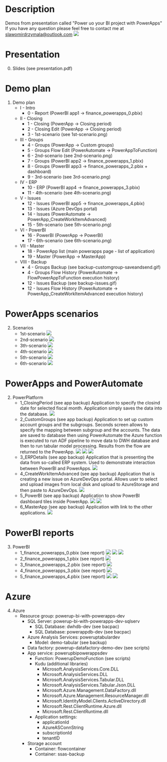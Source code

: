 # Description
Demos from presentation called "Power uo your BI project with PowerApps"
If you have any question please feel free to contact me at slawomirdrzymala@outlook.com
![](misc/title_slide.png)

# Presentation
0. Slides (see presentation.pdf)

# Demo plan
1. Demo plan
    * I - Intro
        * 0 - Report (PowerBI app1 -> finance_powerapps_0.pbix)
    * II - Closing
        * 1 - Closing (PowerApp -> Closing period)
        * 2 - Closing Edit (PowerApp -> Closing period)
        * 3 - 1st-scenario (see 1st-scenario.png)    
    * III - Groups
        * 4 - Groups (PowerApp -> Custom groups)
        * 5 - Groups Flow Edit (PowerAutomate -> PowerAppToFunction)
        * 6 - 2nd-scenario (see 2nd-scenario.png)
        * 7 - Groups (PowerBI app2 -> finance_powerapps_1.pbix)
        * 8 - Groups (PowerBI app3 -> finance_powerapps_2.pbix + dashboard)
        * 9 - 3rd-scenario (see 3rd-scenario.png)
    * IV - ERP
        * 10 - ERP (PowerBI app4 -> finance_powerapps_3.pbix)
        * 11 - 4th-scenario (see 4th-scenario.png)
    * V - Issues
        * 12 - Issues (PowerBI app5 -> finance_powerapps_4.pbix)
        * 13 - Issues (Azure DevOps portal)
        * 14 - Issues (PowerAutomate -> PowerApp_CreateWorkItemAdvanced)
        * 15 - 5th-scenario (see 5th-scenario.png)
    * VI - PowerBI
        * 16 - PowerBI (PowerApp -> PowerBI)
        * 17 - 6th-scenario (see 6th-scenario.png)
    * VII - Master
        * 18 - PowerApp list (main powerapps page - list of application)
        * 19 - Master (PowerApp -> MasterApp)
    * VIII - Backup
        * 4 - Groups Backup (see backup-customgroup-saveandsend.gif)
        * 4 - Groups Flow History (PowerAutomate -> FlowPowerAppToFunction execution history)
        * 12 - Issues Backup (see backup-issues.gif)
        * 12 - Issues Flow History (PowerAutomate -> PowerApp_CreateWorkItemAdvanced execution history)



# PowerApps scenarios
2. Scenarios
    * 1st-scenario
    ![](1-demo-plan/1st-scenario.png)
    * 2nd-scenario
    ![](1-demo-plan/2nd-scenario.png)
    * 3th-scenario
    ![](1-demo-plan/3rd-scenario.png)
    * 4th-scenario
    ![](1-demo-plan/4th-scenario.png)
    * 5th-scenario
    ![](1-demo-plan/5th-scenario.png)
    * 6th-scenario
    ![](1-demo-plan/6th-scenario.png)



# PowerApps and PowerAutomate
2. PowerPlatform
    * 1_ClosingPeriod (see app backup)
    Application to specify the closind date for selected fiscal month. Application simply saves the data into the database.
    ![](2-powerplatform/1_ClosingPeriod/ClosingPeriod_1.png)
    * 2_CustomGroups (see app backup)
    Application to set up custom account groups and the subgroups. Seconds screen allows to specify the mapping between subgroup and the accounts. The data are saved to database then using PowerAutomate the Azure function is executed to run ADF pipeline to move data to DWH database and then to run tabular model processing. Results from the flow are returned to the PowerApp. 
    ![](2-powerplatform/2_CustomGroups/CustomGroups_1.png)
    ![](2-powerplatform/2_CustomGroups/CustomGroups_2.png)
    ![](2-powerplatform/2_CustomGroups/CustomGroups_3.png)
    * 3_ERPDetails (see app backup)
    Application that is presenting the data from so-called ERP system. Used to demonstrate interaction between PowerBI and PowerApps.
    ![](2-powerplatform/3_ERPDetails/ERPDetails_1.png)
    * 4_CreateWorkItemAdvanced (see app backup)
    Application that is creating a new issue on AzureDevOps portal. Allows user to select and upload images from local disk and upload to AzureStorage and then paste to AzureDevOps.
    ![](2-powerplatform/4_CreateWorkItemAdvanced/CreateWorkItemAdvanced_1.png)
    * 5_PowerBI (see app backup)
    Application to show PowerBI dashboard tiles inside PowerApp.
    ![](2-powerplatform/5_PowerBI/PowerBI_1.png)
    ![](2-powerplatform/5_PowerBI/PowerBI_2.png)
    * 6_MasterApp (see app backup)
    Application with link to the other applications.
    ![](2-powerplatform/6_MasterApp/MasterApp_1.png)



# PowerBI reports
3. PowerBI
    * 1_finance_powerapps_0.pbix (see report)
    ![](3-reports/1_finance_powerapps_0/finance_powerapps_0_1.png)
    ![](3-reports/1_finance_powerapps_0/finance_powerapps_0_2.png)
    ![](3-reports/1_finance_powerapps_0/finance_powerapps_0_3.png)
    * 2_finance_powerapps_1.pbix (see report)
    ![](3-reports/2_finance_powerapps_1/finance_powerapps_1_1.png)
    * 3_finance_powerapps_2.pbix (see report)
    ![](3-reports/3_finance_powerapps_2/finance_powerapps_2_1.png)
    * 4_finance_powerapps_3.pbix (see report)
    ![](3-reports/4_finance_powerapps_3/finance_powerapps_3_1.png)
    * 5_finance_powerapps_4.pbix (see report)
    ![](3-reports/5_finance_powerapps_4/finance_powerapps_4_1.png)
    ![](3-reports/5_finance_powerapps_4/finance_powerapps_4_2.png)



# Azure
4. Azure
    * Resource group: powerup-bi-with-powerapps-dev
        * SQL Server: powerup-bi-with-powerapps-dev-sqlserv
            * SQL Database: dwhdb-dev (see bacpac)
            * SQL Database: powerappdb-dev (see bacpac)
        * Azure Analysis Services: poweruptabulardev
            * Model: demo-tabular (see backup)
        * Data factory: powerup-datafactory-demo-dev (see scripts)
        * App service: powerupbipowerappsdev
            * Function: PowerupDemoFunction (see scripts)
            * Kudu (additional libraries)
                * Microsoft.AnalysisServices.Core.DLL
                * Microsoft.AnalysisServices.DLL
                * Microsoft.AnalysisServices.Tabular.DLL
                * Microsoft.AnalysisServices.Tabular.Json.DLL
                * Microsoft.Azure.Management.DataFactory.dll
                * Microsoft.Azure.Management.ResourceManager.dll
                * Microsoft.IdentityModel.Clients.ActiveDirectory.dll
                * Microsoft.Rest.ClientRuntime.Azure.dll
                * Microsoft.Rest.ClientRuntime.dll
            * Application settings:
                * applicationId
                * AzureASConnString
                * subscriptionId
                * tenantID
        * Storage account
            * Container: flowcontainer
            * Container: ssas-backup